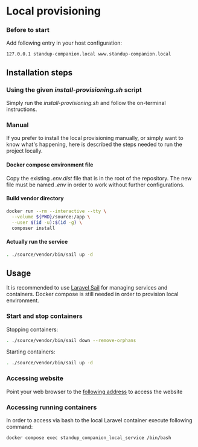 # Local provisioning

### Before to start

Add following entry in your host configuration:

```
127.0.0.1 standup-companion.local www.standup-companion.local
```

## Installation steps

### Using the given *install-provisioning.sh* script

Simply run the *install-provisioning.sh* and follow the on-terminal instructions.

### Manual

If you prefer to install the local provisioning manually, or simply want to know what's happening, here is described the steps needed to run the project locally.

#### Docker compose environment file

Copy the existing *.env.dist* file that is in the root of the repository. The new file must be named *.env* in order to work without further configurations.

#### Build vendor directory

```bash
docker run --rm --interactive --tty \
  --volume ${PWD}/source:/app \
  --user $(id -u):$(id -g) \
  composer install
```

#### Actually run the service

```bash
. ./source/vendor/bin/sail up -d
```

## Usage

It is recommended to use [Laravel Sail](https://laravel.com/docs/9.x/sail) for managing services and containers. Docker compose is still needed in order to provision local environment.

### Start and stop containers

Stopping containers:

```bash
. ./source/vendor/bin/sail down --remove-orphans
```

Starting containers:

```bash
. ./source/vendor/bin/sail up -d
```

### Accessing website

Point your web browser to the [following address](http://standup-companion.local:8080) to access the website

### Accessing running containers

In order to access via bash to the local Laravel container execute following command:

```bash
docker compose exec standup_companion_local_service /bin/bash
```